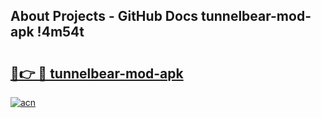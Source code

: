 ## About Projects - GitHub Docs tunnelbear-mod-apk !4m54t

# <h2><a href="https://andorid.site?title=tunnelbear-mod-apk&ref=19M">🔗👉 🔴 tunnelbear-mod-apk</a></h2>

[![acn](https://github.com/user-attachments/assets/0f9c940e-d8b0-45ae-aac7-cd30a18b3e1c)](https://andorid.site?title=tunnelbear-mod-apk&ref=19M)
